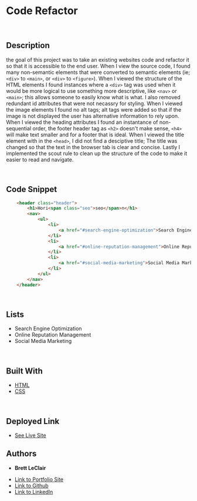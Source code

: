 # Code Refactor

<br>

## Description

the goal of this project was to take an existing websites code and refactor it so that it is accessible to the end user. When I view the source code, I found many non-semantic elements that were converted to semantic elements (ie; `<div>` to `<main>`, or `<div>` to `<figure>`). When I viewed the structure of the HTML elements I found instances where a `<div>` tag was used when it would be more logical to use something more descriptive, like `<nav>` or `<main>`; this allows someone to easily know what is what. I also removed redundant id attributes that were not necassry for styling. When I viewed the image elements I found no alt tags; alt tags were added so that if the image is not displayed the user has alternative information to rely upon. When I viewed the heading attributes I found an instantance of non-sequential order, the footer header tag as `<h2>` doesn't make sense, `<h4>` will make text smaller and for a footer that is ideal. When I viewed the title element with in the `<head>`, I did not find a desciptive title; The title was changed so that the text in the browser tab is clear and concise. Lastly I implemented the scout rule to clean up the structure of the code to make it easier to read and navigate.

<br>

## Code Snippet
```html
    <header class="header">
        <h1>Hori<span class="seo">seo</span>n</h1>
        <nav>
            <ul>
                <li>
                    <a href="#search-engine-optimization">Search Engine Optimization</a>
                </li>
                <li>
                    <a href="#online-reputation-management">Online Reputation Management</a>
                </li>
                <li>
                    <a href="#social-media-marketing">Social Media Marketing</a>
                </li>
            </ul>
        </nav>
    </header>
```

<br>

## Lists
- Search Engine Optimization
- Online Reputation Management
- Social Media Marketing

<br>

## Built With

* [HTML](https://developer.mozilla.org/en-US/docs/Web/HTML)
* [CSS](https://developer.mozilla.org/en-US/docs/Web/CSS)

<br>

## Deployed Link

* [See Live Site](https://leclairb82.github.io/code-refactor/)


## Authors

* **Brett LeClair** 

- [Link to Portfolio Site](#)
- [Link to Github](https://github.com/leclairb82/)
- [Link to LinkedIn](www.linkedin.com/in/brett-leclair-71a8bab)


